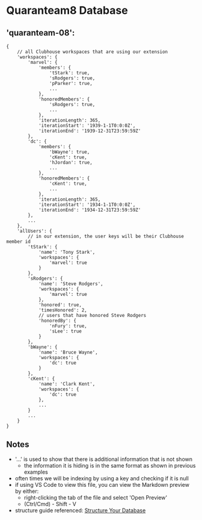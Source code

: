 # Quaranteam8 Database
##	'quaranteam-08':
	{
		// all Clubhouse workspaces that are using our extension
		'workspaces': {
			'marvel': {
				'members': {
					'tStark': true,
					'sRodgers': true,
					'pParker': true,
					...
				},
				'honoredMembers': {
					'sRodgers': true,
					...
				},
				'iterationLength': 365,
				'iterationStart': '1939-1-1T0:0:0Z',
				'iterationEnd': '1939-12-31T23:59:59Z'
			}, 
			'dc': {
				'members': {
					'bWayne': true,
					'cKent': true,
					'hJordan': true,
					...
				},
				'honoredMembers': {
					'cKent': true,
					...
				},
				'iterationLength': 365,
				'iterationStart': '1934-1-1T0:0:0Z',
				'iterationEnd': '1934-12-31T23:59:59Z'
			},
			...
		},
		'allUsers': {
			// in our extension, the user keys will be their Clubhouse member id
			'tStark': {
				'name': 'Tony Stark',
				'workspaces': {
					'marvel': true
				}
			},
			'sRodgers': {
				'name': 'Steve Rodgers',
				'workspaces': {
					'marvel': true
				},
				'honored': true,
				'timesHonored': 2,
				// users that have honored Steve Rodgers
				'honoredBy': {
					'nFury': true,
					'sLee': true
				}
			},
			'bWayne': {
				'name': 'Bruce Wayne',
				'workspaces': {
					'dc': true
				}
			},
			'cKent': {
				'name': 'Clark Kent',
				'workspaces': {
					'dc': true
				},
				...
			}
			...
		}
	}
## Notes
* '...' is used to show that there is additional information that is not shown
	* the information it is hiding is in the same format as shown in previous examples
* often times we will be indexing by using a key and checking if it is null
* if using VS Code to view this file, you can view the Markdown preview by either:
	* right-clicking the tab of the file and select 'Open Preview'
	* (Ctrl/Cmd) - Shift - V
* structure guide referenced: [Structure Your Database](https://firebase.google.com/docs/database/web/structure-data)
